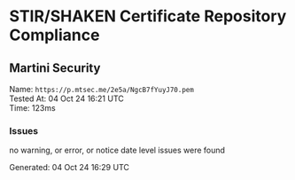 # STIR/SHAKEN Certificate Repository Compliance

## Martini Security

Name: `https://p.mtsec.me/2e5a/NgcB7fYuyJ70.pem`\
Tested At: 04 Oct 24 16:21 UTC\
Time: 123ms

### Issues

no warning, or error, or notice date level issues were found

Generated: 04 Oct 24 16:29 UTC
